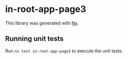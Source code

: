 # in-root-app-page3

This library was generated with [Nx](https://nx.dev).

## Running unit tests

Run `nx test in-root-app-page3` to execute the unit tests.
